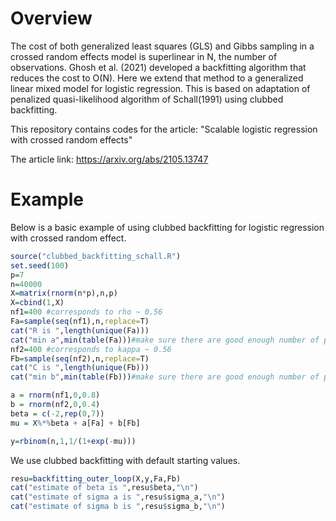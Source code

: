 # Overview

The cost of both generalized least squares (GLS) and Gibbs sampling in a crossed random effects model is superlinear in N, the number of observations. Ghosh et al. (2021) developed a backfitting algorithm that reduces the cost to O(N). Here we extend that method to a generalized linear mixed model for logistic regression. This is based on adaptation of penalized quasi-likelihood algorithm of Schall(1991) using clubbed backfitting.

This repository contains codes for the article: "Scalable logistic regression with crossed random effects"

The article link: https://arxiv.org/abs/2105.13747

# Example 
Below is a basic example of using clubbed backfitting for logistic regression with crossed random effect. 


```r
source("clubbed_backfitting_schall.R")
set.seed(100)
p=7
n=40000
X=matrix(rnorm(n*p),n,p)
X=cbind(1,X)
nf1=400 #corresponds to rho ~ 0.56
Fa=sample(seq(nf1),n,replace=T)
cat("R is ",length(unique(Fa)))
cat("min a",min(table(Fa)))#make sure there are good enough number of points for PQL to be good
nf2=400 #corresponds to kappa ~ 0.56
Fb=sample(seq(nf2),n,replace=T)
cat("C is ",length(unique(Fb)))
cat("min b",min(table(Fb)))#make sure there are good enough number of points for PQL to be good

a = rnorm(nf1,0,0.8)
b = rnorm(nf2,0,0.4)
beta = c(-2,rep(0,7))
mu = X%*%beta + a[Fa] + b[Fb]

y=rbinom(n,1,1/(1+exp(-mu)))
```

We use clubbed backfitting with default starting values.
```r
resu=backfitting_outer_loop(X,y,Fa,Fb)
cat("estimate of beta is ",resu$beta,"\n")
cat("estimate of sigma a is ",resu$sigma_a,"\n")
cat("estimate of sigma b is ",resu$sigma_b,"\n")
```


